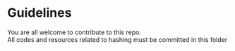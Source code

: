 # Guidelines

You are all welcome to contribute to this repo. <br>
All codes and resources related to hashing must be committed in this folder
